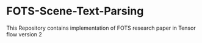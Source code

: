 # FOTS-Scene-Text-Parsing
This Repository contains implementation of FOTS research paper in Tensor flow  version 2
